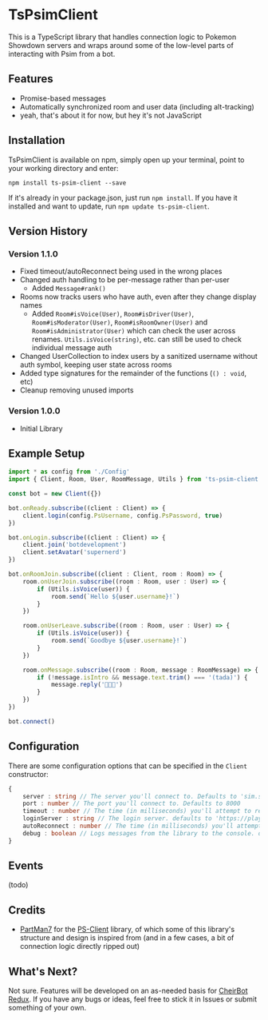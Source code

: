 # TsPsimClient
 
This is a TypeScript library that handles connection logic to Pokemon Showdown servers and wraps around some of the low-level parts of interacting with Psim from a bot. 

## Features

- Promise-based messages
- Automatically synchronized room and user data (including alt-tracking)
- yeah, that's about it for now, but hey it's not JavaScript

## Installation

TsPsimClient is available on npm, simply open up your terminal, point to your working directory and enter:

`npm install ts-psim-client --save`

If it's already in your package.json, just run `npm install`. If you have it installed and want to update, run `npm update ts-psim-client`.

## Version History

### Version 1.1.0

 - Fixed timeout/autoReconnect being used in the wrong places
 - Changed auth handling to be per-message rather than per-user
	- Added `Message#rank()`
 - Rooms now tracks users who have auth, even after they change display names
	- Added `Room#isVoice(User)`, `Room#isDriver(User)`, `Room#isModerator(User)`, `Room#isRoomOwner(User)` and `Room#isAdministrator(User)` which can check the user across renames. `Utils.isVoice(string)`, etc. can still be used to check individual message auth
 - Changed UserCollection to index users by a sanitized username without auth symbol, keeping user state across rooms
 - Added type signatures for the remainder of the functions (`() : void`, etc)
 - Cleanup removing unused imports

### Version 1.0.0

 - Initial Library

## Example Setup

```typescript
import * as config from './Config'
import { Client, Room, User, RoomMessage, Utils } from 'ts-psim-client'

const bot = new Client({})

bot.onReady.subscribe((client : Client) => {
	client.login(config.PsUsername, config.PsPassword, true)
})

bot.onLogin.subscribe((client : Client) => {
	client.join('botdevelopment')
	client.setAvatar('supernerd')
})

bot.onRoomJoin.subscribe((client : Client, room : Room) => {
	room.onUserJoin.subscribe((room : Room, user : User) => {
		if (Utils.isVoice(user)) {
			room.send(`Hello ${user.username}!`)
		}
	})

	room.onUserLeave.subscribe((room : Room, user : User) => {
		if (Utils.isVoice(user)) {
			room.send(`Goodbye ${user.username}!`)
		}
	})

	room.onMessage.subscribe((room : Room, message : RoomMessage) => {
		if (!message.isIntro && message.text.trim() === '(tada)') {
			message.reply('🎉🎉🎉')
		}
	})
})

bot.connect()
```

## Configuration

There are some configuration options that can be specified in the `Client` constructor:

```typescript
{
	server : string // The server you'll connect to. Defaults to 'sim.smogon.com'
	port : number // The port you'll connect to. Defaults to 8000
	timeout : number // The time (in milliseconds) you'll attempt to reconnect in if the connection is lost. Defaults to 30 seconds
	loginServer : string // The login server. defaults to 'https://play.pokemonshowdown.com/~~showdown/action.php'
	autoReconnect : number // The time (in milliseconds) you'll attempt to login again if your login is rejected for a non-credential related reason. defaults to 30 seconds
	debug : boolean // Logs messages from the library to the console. defaults to false
}
```

## Events

(todo)

## Credits

- [PartMan7](https://github.com/PartMan7) for the [PS-Client](https://github.com/PartMan7/PS-Client) library, of which some of this library's structure and design is inspired from (and in a few cases, a bit of connection logic directly ripped out)

## What's Next?

Not sure. Features will be developed on an as-needed basis for [CheirBot Redux](https://github.com/CarimA/CheirBotRedux). If you have any bugs or ideas, feel free to stick it in Issues or submit something of your own.
